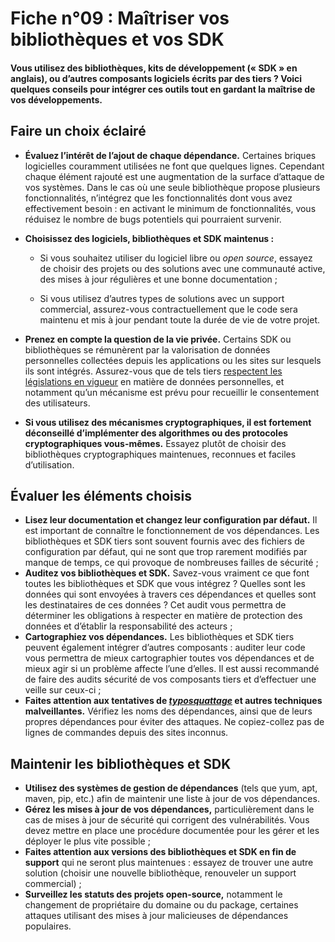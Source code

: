 # Fiche n°09 : Maîtriser vos bibliothèques et vos SDK

#### Vous utilisez des bibliothèques, kits de développement (« SDK » en anglais), ou d’autres composants logiciels écrits par des tiers ? Voici quelques conseils pour intégrer ces outils tout en gardant la maîtrise de vos développements.

## Faire un choix éclairé

* **Évaluez l’intérêt de l’ajout de chaque dépendance.** Certaines briques logicielles couramment utilisées ne font que quelques lignes. Cependant chaque élément rajouté est une augmentation de la surface d’attaque de vos systèmes. Dans le cas où une seule bibliothèque propose plusieurs fonctionnalités, n’intégrez que les fonctionnalités dont vous avez effectivement besoin : en activant le minimum de fonctionnalités, vous réduisez le nombre de bugs potentiels qui pourraient survenir.

* **Choisissez des logiciels, bibliothèques et SDK maintenus :**

    * Si vous souhaitez utiliser du logiciel libre ou *open source*, essayez de choisir des projets ou des solutions avec une communauté active, des mises à jour régulières et une bonne documentation ;

    * Si vous utilisez d’autres types de solutions avec un support commercial, assurez-vous contractuellement que le code sera maintenu et mis à jour pendant toute la durée de vie de votre projet.

* **Prenez en compte la question de la vie privée.** Certains SDK ou bibliothèques se rémunèrent par la valorisation de données personnelles collectées depuis les applications ou les sites sur lesquels ils sont intégrés. Assurez-vous que de tels tiers [respectent les législations en vigueur](https://www.cnil.fr/fr/applications-mobiles-mise-en-demeure-absence-de-consentement-geolocalisation-ciblage-publicitaire-2) en matière de données personnelles, et notamment qu’un mécanisme est prévu pour recueillir le consentement des utilisateurs.

* **Si vous utilisez des mécanismes cryptographiques, il est fortement déconseillé d’implémenter des algorithmes ou des protocoles cryptographiques vous-mêmes.** Essayez plutôt de choisir des bibliothèques cryptographiques maintenues, reconnues et faciles d’utilisation.

## Évaluer les éléments choisis

* **Lisez leur documentation et changez leur configuration par défaut.** Il est important de connaître le fonctionnement de vos dépendances. Les bibliothèques et SDK tiers sont souvent fournis avec des fichiers de configuration par défaut, qui ne sont que trop rarement modifiés par manque de temps, ce qui provoque de nombreuses failles de sécurité ;
* **Auditez vos bibliothèques et SDK.** Savez-vous vraiment ce que font toutes les bibliothèques et SDK que vous intégrez ? Quelles sont les données qui sont envoyées à travers ces dépendances et quelles sont les destinataires de ces données ? Cet audit vous permettra de déterminer les obligations à respecter en matière de protection des données et d’établir la responsabilité des acteurs ;
* **Cartographiez vos dépendances.** Les bibliothèques et SDK tiers peuvent également intégrer d’autres composants : auditer leur code vous permettra de mieux cartographier toutes vos dépendances et de mieux agir si un problème affecte l’une d’elles. Il est aussi recommandé de faire des audits sécurité de vos composants tiers et d’effectuer une veille sur ceux-ci ;
* **Faites attention aux tentatives de [*typosquattage*](https://fr.wikipedia.org/wiki/Typosquattage) et autres techniques malveillantes.** Vérifiez les noms des dépendances, ainsi que de leurs propres dépendances pour éviter des attaques. Ne copiez-collez pas de lignes de commandes depuis des sites inconnus.

## Maintenir les bibliothèques et SDK

* **Utilisez des systèmes de gestion de dépendances** (tels que yum, apt, maven, pip, etc.) afin de maintenir une liste à jour de vos dépendances.
* **Gérez les mises à jour de vos dépendances,** particulièrement dans le cas de mises à jour de sécurité qui corrigent des vulnérabilités. Vous devez mettre en place une procédure documentée pour les gérer et les déployer le plus vite possible ;
* **Faites attention aux versions des bibliothèques et SDK en fin de support** qui ne seront plus maintenues : essayez de trouver une autre solution (choisir une nouvelle bibliothèque, renouveler un support commercial) ;
* **Surveillez les statuts des projets open-source,** notamment le changement de propriétaire du domaine ou du package, certaines attaques utilisant des mises à jour malicieuses de dépendances populaires.
